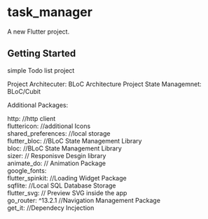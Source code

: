 # task_manager

A new Flutter project.

## Getting Started

simple Todo list project 

Project Architecuter: BLoC Architecture
Project State Managemnet: BLoC/Cubit

Additional Packages:

  http:                     //http client  <br />
  fluttericon:              //additional Icons <br />
  shared_preferences:       //local storage  <br />
  flutter_bloc:             //BLoC State Management Library <br />
  bloc:                     //BLoC State Management Library <br />
  sizer:                    // Responisve Desgin library <br />
  animate_do:               // Animation Package <br />
  google_fonts:              <br />
  flutter_spinkit:          //Loading Widget Package <br />
  sqflite:                  //Local SQL Database Storage  <br />
  flutter_svg:              // Preview SVG inside the app <br />
  go_router: ^13.2.1        //Navigation Management Package <br />
  get_it:                   //Dependecy Incjection <br />

